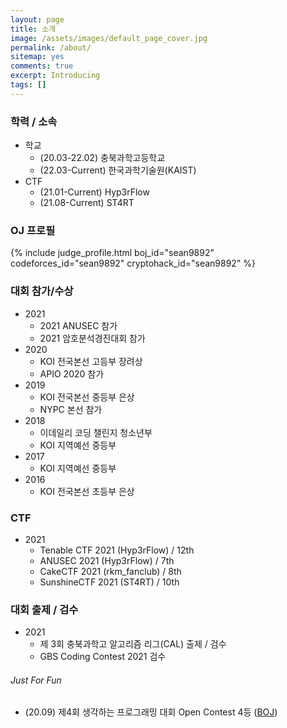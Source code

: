 ```yaml
---
layout: page
title: 소개
image: /assets/images/default_page_cover.jpg
permalink: /about/
sitemap: yes
comments: true
excerpt: Introducing
tags: []
---
```


### 학력 / 소속

- 학교
  - (20.03-22.02) 충북과학고등학교
  - (22.03-Current) 한국과학기술원(KAIST)
- CTF
  - (21.01-Current) Hyp3rFlow
  - (21.08-Current) ST4RT

### OJ 프로필

{% include judge_profile.html boj_id="sean9892" codeforces_id="sean9892" cryptohack_id="sean9892" %}

### 대회 참가/수상

- 2021
  - 2021 ANUSEC 참가
  - 2021 암호분석경진대회 참가
- 2020
  - KOI 전국본선 고등부 장려상
  - APIO 2020 참가
- 2019
  - KOI 전국본선 중등부 은상
  - NYPC 본선 참가
- 2018
  - 이데일리 코딩 챌린지 청소년부
  - KOI 지역예선 중등부
- 2017
  - KOI 지역예선 중등부
- 2016
  - KOI 전국본선 초등부 은상

### CTF

- 2021
  - Tenable CTF 2021 (Hyp3rFlow) / 12th
  - ANUSEC 2021 (Hyp3rFlow) / 7th
  - CakeCTF 2021 (rkm_fanclub) / 8th
  - SunshineCTF 2021 (ST4RT) / 10th

### 대회 출제 / 검수

- 2021
  - 제 3회 충북과학고 알고리즘 리그(CAL) 출제 / 검수
  - GBS Coding Contest 2021 검수

###### Just For Fun

- (20.09) 제4회 생각하는 프로그래밍 대회 Open Contest 4등 ([BOJ](https://www.acmicpc.net/contest/view/542))

